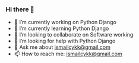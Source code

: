 ### Hi there 👋


- 🔭 I’m currently working on Python Django
- 🌱 I’m currently learning Python Django
- 👯 I’m looking to collaborate on Software working
- 🤔 I’m looking for help with Python Django
- 💬 Ask me about ismailcykk@gmail.com
- 📫 How to reach me: ismailcykk@gmail.com



